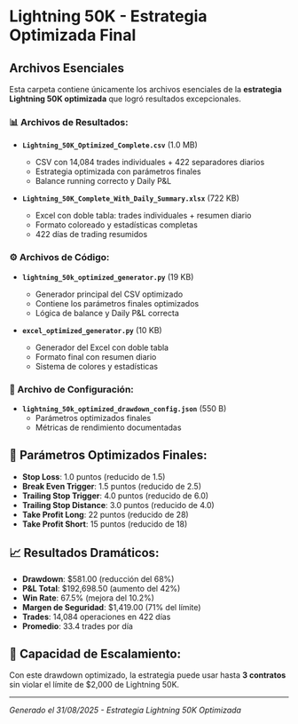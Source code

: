 # Lightning 50K - Estrategia Optimizada Final
## Archivos Esenciales

Esta carpeta contiene únicamente los archivos esenciales de la **estrategia Lightning 50K optimizada** que logró resultados excepcionales.

### 📊 Archivos de Resultados:
- **`Lightning_50K_Optimized_Complete.csv`** (1.0 MB)
  - CSV con 14,084 trades individuales + 422 separadores diarios
  - Estrategia optimizada con parámetros finales
  - Balance running correcto y Daily P&L

- **`Lightning_50K_Complete_With_Daily_Summary.xlsx`** (722 KB)
  - Excel con doble tabla: trades individuales + resumen diario
  - Formato coloreado y estadísticas completas
  - 422 días de trading resumidos

### ⚙️ Archivos de Código:
- **`lightning_50k_optimized_generator.py`** (19 KB)
  - Generador principal del CSV optimizado
  - Contiene los parámetros finales optimizados
  - Lógica de balance y Daily P&L correcta

- **`excel_optimized_generator.py`** (10 KB)
  - Generador del Excel con doble tabla
  - Formato final con resumen diario
  - Sistema de colores y estadísticas

### 🎯 Archivo de Configuración:
- **`lightning_50k_optimized_drawdown_config.json`** (550 B)
  - Parámetros optimizados finales
  - Métricas de rendimiento documentadas

## 🚀 Parámetros Optimizados Finales:
- **Stop Loss**: 1.0 puntos (reducido de 1.5)
- **Break Even Trigger**: 1.5 puntos (reducido de 2.5)  
- **Trailing Stop Trigger**: 4.0 puntos (reducido de 6.0)
- **Trailing Stop Distance**: 3.0 puntos (reducido de 4.0)
- **Take Profit Long**: 22 puntos (reducido de 28)
- **Take Profit Short**: 15 puntos (reducido de 18)

## 📈 Resultados Dramáticos:
- **Drawdown**: $581.00 (reducción del 68%)
- **P&L Total**: $192,698.50 (aumento del 42%)
- **Win Rate**: 67.5% (mejora del 10.2%)
- **Margen de Seguridad**: $1,419.00 (71% del límite)
- **Trades**: 14,084 operaciones en 422 días
- **Promedio**: 33.4 trades por día

## 🎯 Capacidad de Escalamiento:
Con este drawdown optimizado, la estrategia puede usar hasta **3 contratos** sin violar el límite de $2,000 de Lightning 50K.

---
*Generado el 31/08/2025 - Estrategia Lightning 50K Optimizada*
